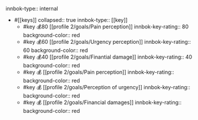 innbok-type:: internal
- #[[keys]]
  collapsed:: true
  innbok-type:: [[key]]
  - #key 💰80 [[profile 2/goals/Pain perception]]
    innbok-key-rating:: 80
    background-color:: red
  - #key 💰60 [[profile 2/goals/Urgency perception]]
    innbok-key-rating:: 60
    background-color:: red
  - #key 💰40 [[profile 2/goals/Finantial damage]]
    innbok-key-rating:: 40
    background-color:: red
  - #key 💰 [[profile 2/goals/Pain perception]]
    innbok-key-rating:: 
    background-color:: red
  - #key 💰 [[profile 2/goals/Perception of urgency]]
    innbok-key-rating:: 
    background-color:: red
  - #key 💰 [[profile 2/goals/Financial damages]]
    innbok-key-rating:: 
    background-color:: red




